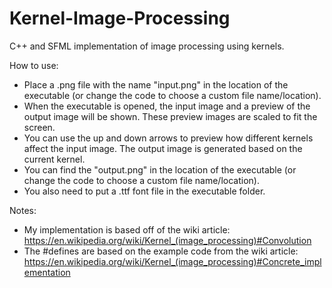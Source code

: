 # Kernel-Image-Processing

C++ and SFML implementation of image processing using kernels.

How to use:
 * Place a .png file with the name "input.png" in the location of the executable (or change the code to choose a custom file name/location).
 * When the executable is opened, the input image and a preview of the output image will be shown. These preview images are scaled to fit the screen.
 * You can use the up and down arrows to preview how different kernels affect the input image. The output image is generated based on the current kernel.
 * You can find the "output.png" in the location of the executable (or change the code to choose a custom file name/location).
 * You also need to put a .ttf font file in the executable folder.

Notes:
 * My implementation is based off of the wiki article: https://en.wikipedia.org/wiki/Kernel_(image_processing)#Convolution
 * The #defines are based on the example code from the wiki article: https://en.wikipedia.org/wiki/Kernel_(image_processing)#Concrete_implementation  
